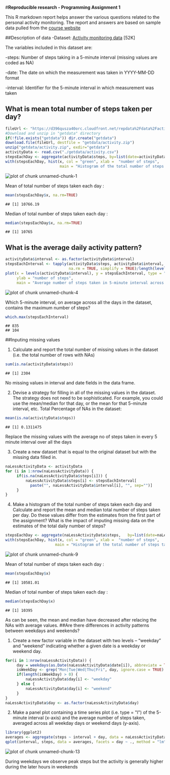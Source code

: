 #**Reproducible research - Programming Assignment 1**

This R markdown report helps answer the various questions related to the personal activity monitoring. The report and answers are based on sample data pulled from the [course website](https://d396qusza40orc.cloudfront.net/repdata%2Fdata%2Factivity.zip)

##Description of data
-Dataset: [Activity monitoring data](https://d396qusza40orc.cloudfront.net/repdata%2Fdata%2Factivity.zip) [52K]

The variables included in this dataset are:

-steps: Number of steps taking in a 5-minute interval (missing values are coded as NA)

-date: The date on which the measurement was taken in YYYY-MM-DD format

-interval: Identifier for the 5-minute interval in which measurement was taken


## What is mean total number of steps taken per day?

```r
fileUrl <- "https://d396qusza40orc.cloudfront.net/repdata%2Fdata%2Factivity.zip"
#Download and unzip in "getdata" directory
if(!file.exists("getdata")) dir.create("getdata") 
download.file(fileUrl, destfile = "getdata/activity.zip")
unzip("getdata/activity.zip", exdir="getdata")
activityData <- read.csv("./getdata/activity.csv")
stepsEachDay <- aggregate(activityData$steps, by=list(date=activityData$date), FUN=sum)
with(stepsEachDay, hist(x, col = "green", xlab =  "number of steps", 
                        main = "Histogram of the total number of steps taken each day"))
```

![plot of chunk unnamed-chunk-1](figure/unnamed-chunk-1-1.png) 

Mean of total number of steps taken each day : 

```r
mean(stepsEachDay$x, na.rm=TRUE)
```

```
## [1] 10766.19
```
Median of total number of steps taken each day : 

```r
median(stepsEachDay$x, na.rm=TRUE)
```

```
## [1] 10765
```

## What is the average daily activity pattern?

```r
activityData$interval <- as.factor(activityData$interval)
stepsEachInterval <- tapply(activityData$steps, activityData$interval, sum, 
                            na.rm = TRUE, simplify = TRUE)/length(levels(activityData$date))
plot(x = levels(activityData$interval), y = stepsEachInterval, type = "l", xlab = "time", 
     ylab = "number of steps", 
     main = "Average number of steps taken in 5-minute interval across all days")
```

![plot of chunk unnamed-chunk-4](figure/unnamed-chunk-4-1.png) 

Which 5-minute interval, on average across all the days in the dataset, contains the maximum number of steps?

```r
which.max(stepsEachInterval)
```

```
## 835 
## 104
```
##Inputing missing values
1. Calculate and report the total number of missing values in the dataset (i.e. the total number of rows with NAs)

```r
sum(is.na(activityData$steps))
```

```
## [1] 2304
```
No missing values in interval and date fields in the data frame.

2. Devise a strategy for filling in all of the missing values in the dataset. The strategy does not need to be sophisticated. For example, you could use the mean/median for that day, or the mean for that 5-minute interval, etc.
Total Percentage of NAs in the dataset:

```r
mean(is.na(activityData$steps))
```

```
## [1] 0.1311475
```
Replace the missing values with the average no of steps taken in every 5 minute interval over all the days

3. Create a new dataset that is equal to the original dataset but with the missing data filled in.

```r
naLessActivityData <- activityData
for (i in 1:nrow(naLessActivityData)) {
     if(is.na(naLessActivityData$steps[i])) {
         naLessActivityData$steps[i] <- stepsEachInterval[
           paste("", naLessActivityData$interval[i], "", sep="")]
     }
}
```

4. Make a histogram of the total number of steps taken each day and Calculate and report the mean and median total number of steps taken per day. Do these values differ from the estimates from the first part of the assignment? What is the impact of imputing missing data on the estimates of the total daily number of steps?

```r
stepsEachDay <- aggregate(naLessActivityData$steps,   by=list(date=naLessActivityData$date), FUN=sum)
with(stepsEachDay, hist(x, col = "green", xlab =  "number of steps", 
                      main = "Histogram of the total number of steps taken each day"))
```

![plot of chunk unnamed-chunk-9](figure/unnamed-chunk-9-1.png) 

Mean of total number of steps taken each day : 

```r
mean(stepsEachDay$x)
```

```
## [1] 10581.01
```
Median of total number of steps taken each day : 

```r
median(stepsEachDay$x)
```

```
## [1] 10395
```
As can be seen, the mean and median have decreased after relacing the NAs with average values.
##Are there differences in activity patterns between weekdays and weekends?
1. Create a new factor variable in the dataset with two levels – “weekday” and “weekend” indicating whether a given date is a weekday or weekend day.

```r
for(i in 1:nrow(naLessActivityData)) {
     day = weekdays(as.Date(naLessActivityData$date[i]), abbreviate = TRUE)
     isWeekDay <- grep("Mon|Tue|Wed|Thu|Fri", day, ignore.case = TRUE)
     if(length(isWeekDay) > 0) { 
         naLessActivityData$day[i] <- "weekday"
     } else {
         naLessActivityData$day[i] <- "weekend"
     }
}
naLessActivityData$day <- as.factor(naLessActivityData$day)
```
2. Make a panel plot containing a time series plot (i.e. type = "l") of the 5-minute interval (x-axis) and the average number of steps taken, averaged across all weekday days or weekend days (y-axis).

```r
library(ggplot2)
averages <- aggregate(steps ~ interval + day, data = naLessActivityData, mean)
qplot(interval, steps, data = averages, facets = day ~ ., method = "lm")
```

![plot of chunk unnamed-chunk-13](figure/unnamed-chunk-13-1.png) 

During weekdays we observe peak steps but the activity is generally higher during the later hours in weekends
